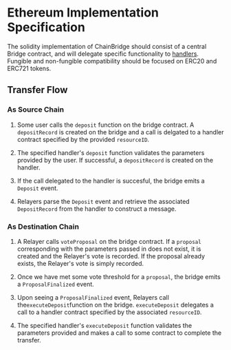 # Ethereum Implementation Specification

The solidity implementation of ChainBridge should consist of a central Bridge contract, and will delegate specific functionality to [handlers](#handler-contracts). Fungible and non-fungible compatibility should be focused on ERC20 and ERC721 tokens.

## Transfer Flow

### As Source Chain
1.  Some user calls the `deposit` function on the bridge contract. A `depositRecord` is created on the bridge and a call is delgated to a handler contract specified by the provided `resourceID`.

2. The specified handler's `deposit` function validates the parameters provided by the user. If successful, a `depositRecord` is created on the handler.

3. If the call delegated to the handler is succesful, the bridge emits a `Deposit` event.

4. Relayers parse the `Deposit` event and retrieve the associated `DepositRecord` from the handler to construct a message.


### As Destination Chain
1. A Relayer calls `voteProposal` on the bridge contract. If a `proposal` corresponding with the parameters passed in does not exist, it is created and the Relayer's vote is recorded. If the proposal already exists, the Relayer's vote is simply recorded.

3. Once we have met some vote threshold for a `proposal`, the bridge emits a `ProposalFinalized` event.

4. Upon seeing a `ProposalFinalized` event, Relayers call the`executeDeposit`function on the bridge. `executeDeposit` delegates a call to a handler contract specified by the associated `resourceID`.

5. The specified handler's `executeDeposit` function validates the parameters provided and makes a call to some contract to complete the transfer.
